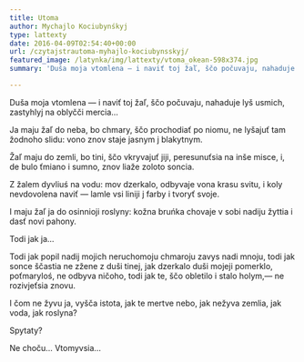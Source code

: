 ```yaml
---
title: Utoma
author: Mychajlo Kociubynśkyj
type: lattexty
date: 2016-04-09T02:54:40+00:00
url: /czytajstrautoma-myhajlo-kociubynsskyj/
featured_image: /latynka/img/lattexty/vtoma_okean-598x374.jpg
summary: 'Duša moja vtomlena — i naviť toj žaľ, ščo počuvaju, nahaduje lyš usmich, zastyhlyj na oblyčči mercia… Ja maju žaľ do neba, bo chmary, ščo prochodiať po niomu, ne lyšajuť tam žodnoho slidu: vono znov staje jasnym j blakytnym.'

---
```

Duša moja vtomlena — i naviť toj žaľ, ščo počuvaju, nahaduje lyš usmich, zastyhlyj na oblyčči mercia…

Ja maju žaľ do neba, bo chmary, ščo prochodiať po niomu, ne lyšajuť tam žodnoho slidu: vono znov staje jasnym j blakytnym.

Žaľ maju do zemli, bo tini, ščo vkryvajuť jiji, peresunuťsia na inše misce, i, de bulo ťmiano i sumno, znov liaže zoloto soncia.

Z žalem dyvliuś na vodu: mov dzerkalo, odbyvaje vona krasu svitu, i koly nevdovolena naviť — lamle vsi liniji j farby i tvoryť svoje.

I maju žaľ ja do osinnioji roslyny: kožna bruńka chovaje v sobi nadiju žyttia i dasť novi pahony.

Todi jak ja…

Todi jak popil nadij mojich neruchomoju chmaroju zavys nadi mnoju, todi jak sonce ščastia ne zžene z duši tinej, jak dzerkalo duši mojeji pomerklo, poťmaryloś, ne odbyva ničoho, todi jak te, ščo obletilo i stalo holym,— ne rozivjeťsia znovu.

I čom ne žyvu ja, vyšča istota, jak te mertve nebo, jak nežyva zemlia, jak voda, jak roslyna?

Spytaty?

Ne choču… Vtomyvsia…